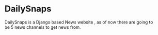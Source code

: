 # DailySnaps
DailySnaps is a Django based News website , as of now there are going to be 5 news channels to get news from.

